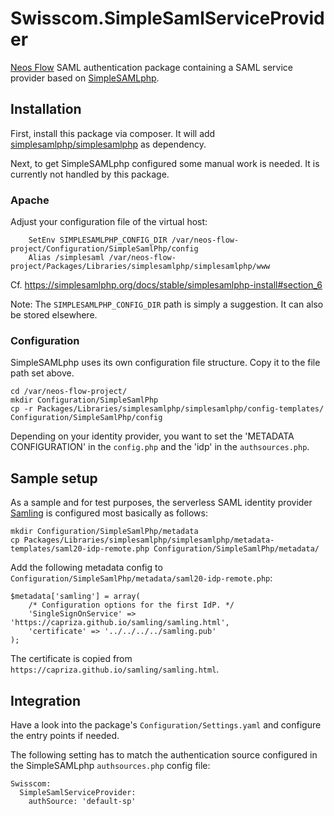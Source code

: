 # Swisscom.SimpleSamlServiceProvider
[Neos Flow](https://flow.neos.io/) SAML authentication package containing a SAML service provider based on [SimpleSAMLphp](https://simplesamlphp.org).

## Installation

First, install this package via composer. It will add [simplesamlphp/simplesamlphp](https://github.com/simplesamlphp/simplesamlphp) as dependency.

Next, to get SimpleSAMLphp configured some manual work is needed. It is currently not handled by this package. 

### Apache

Adjust your configuration file of the virtual host:

        SetEnv SIMPLESAMLPHP_CONFIG_DIR /var/neos-flow-project/Configuration/SimpleSamlPhp/config
        Alias /simplesaml /var/neos-flow-project/Packages/Libraries/simplesamlphp/simplesamlphp/www

Cf. https://simplesamlphp.org/docs/stable/simplesamlphp-install#section_6

Note: The `SIMPLESAMLPHP_CONFIG_DIR` path is simply a suggestion. It can also be stored elsewhere.


### Configuration

SimpleSAMLphp uses its own configuration file structure. Copy it to the file path set above.

    cd /var/neos-flow-project/
    mkdir Configuration/SimpleSamlPhp
    cp -r Packages/Libraries/simplesamlphp/simplesamlphp/config-templates/ Configuration/SimpleSamlPhp/config
    
Depending on your identity provider, you want to set the 'METADATA CONFIGURATION' in the `config.php` and the 'idp' in the `authsources.php`.
    
## Sample setup

As a sample and for test purposes, the serverless SAML identity provider [Samling](https://capriza.github.io/samling/samling.html) 
is configured most basically as follows:
    
    mkdir Configuration/SimpleSamlPhp/metadata
    cp Packages/Libraries/simplesamlphp/simplesamlphp/metadata-templates/saml20-idp-remote.php Configuration/SimpleSamlPhp/metadata/

Add the following metadata config to `Configuration/SimpleSamlPhp/metadata/saml20-idp-remote.php`:

    $metadata['samling'] = array(
        /* Configuration options for the first IdP. */
        'SingleSignOnService' => 'https://capriza.github.io/samling/samling.html',
        'certificate' => '../../../../samling.pub'
    );

The certificate is copied from `https://capriza.github.io/samling/samling.html`. 

## Integration

Have a look into the package's `Configuration/Settings.yaml` and configure the entry points if needed.

The following setting has to match the authentication source configured in the SimpleSAMLphp `authsources.php` config file:

    Swisscom:
      SimpleSamlServiceProvider:
        authSource: 'default-sp'